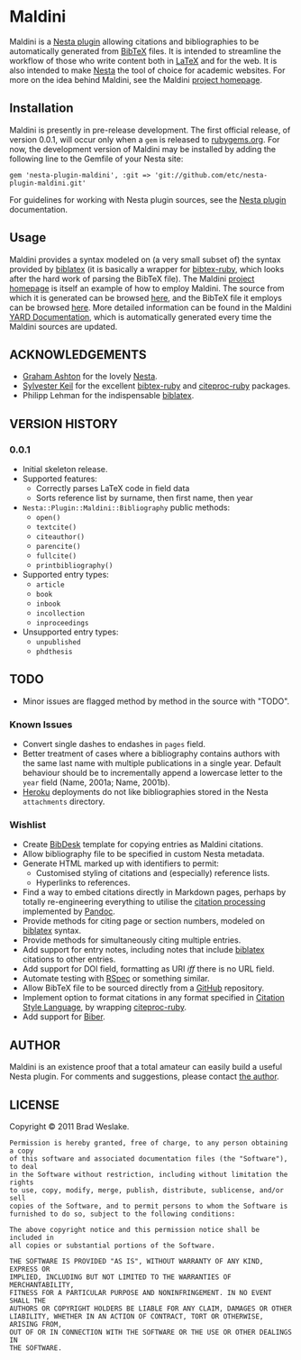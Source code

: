 # Maldini #

Maldini is a [Nesta plugin][nestaplug] allowing citations and bibliographies to be automatically generated from [BibTeX][bibtex] files. It is intended to streamline the workflow of those who write content both in [LaTeX][latex] and for the web.  It is also intended to make [Nesta][nesta] the tool of choice for academic websites. For more on the idea behind Maldini, see the Maldini [project homepage][maldiniproject].

## Installation ##

Maldini is presently in pre-release development. The first official release, of version 0.0.1, will occur only when a `gem` is released to [rubygems.org][rubygems.org]. For now, the development version of Maldini may be installed by adding the following line to the Gemfile of your Nesta site:

    gem 'nesta-plugin-maldini', :git => 'git://github.com/etc/nesta-plugin-maldini.git'

For guidelines for working with Nesta plugin sources, see the [Nesta plugin][nestaplug] documentation.

## Usage ##

Maldini provides a syntax modeled on (a very small subset of) the syntax provided by [biblatex][biblatex] (it is basically a wrapper for [bibtex-ruby][bruby], which looks after the hard work of parsing the BibTeX file). The Maldini [project homepage][maldiniproject] is itself an example of how to employ Maldini. The source from which it is generated can be browsed [here][src], and the BibTeX file it employs can be browsed [here][maldinibib]. More detailed information can be found in the Maldini [YARD Documentation][maldiniyard], which is automatically generated every time the Maldini sources are updated.

## ACKNOWLEDGEMENTS ##

- [Graham Ashton][ashton] for the lovely [Nesta][nesta].
- [Sylvester Keil][keil] for the excellent [bibtex-ruby][bruby] and [citeproc-ruby][cruby] packages.
- Philipp Lehman for the indispensable [biblatex][biblatex].

## VERSION HISTORY ##

### 0.0.1 ###

- Initial skeleton release.
- Supported features:
  - Correctly parses LaTeX code in field data
  - Sorts reference list by surname, then first name, then year
- `Nesta::Plugin::Maldini::Bibliography` public methods:
  - `open()`
  - `textcite()`
  - `citeauthor()`
  - `parencite()`
  - `fullcite()`
  - `printbibliography()`
- Supported entry types:
  - `article`
  - `book`
  - `inbook`
  - `incollection`
  - `inproceedings`
- Unsupported entry types:
  - `unpublished`
  - `phdthesis`

## TODO ##

- Minor issues are flagged method by method in the source with "TODO".

### Known Issues ###

- Convert single dashes to endashes in `pages` field.
- Better treatment of cases where a bibliography contains authors with the same last name with multiple publications in a single year. Default behaviour should be to incrementally append a lowercase letter to the `year` field (Name, 2001a; Name, 2001b).
- [Heroku][heroku] deployments do not like bibliographies stored in the Nesta `attachments` directory.

### Wishlist ###

- Create [BibDesk][bibdesk] template for copying entries as Maldini citations.
- Allow bibliography file to be specified in custom Nesta metadata.
- Generate HTML marked up with identifiers to permit:
  - Customised styling of citations and (especially) reference lists.
  - Hyperlinks to references. 
- Find a way to embed citations directly in Markdown pages, perhaps by totally re-engineering everything to utilise the [citation processing][citepandoc] implemented by [Pandoc][pandoc].
- Provide methods for citing page or section numbers, modeled on [biblatex][biblatex] syntax.
- Provide methods for simultaneously citing multiple entries.
- Add support for entry notes, including notes that include [biblatex][biblatex] citations to other entries.
- Add support for DOI field, formatting as URI *iff* there is no URL field.
- Automate testing with [RSpec][rspec] or something similar.
- Allow BibTeX file to be sourced directly from a [GitHub][github] repository.
- Implement option to format citations in any format specified in [Citation Style Language][csl], by wrapping [citeproc-ruby][cruby].
- Add support for [Biber][biber].

## AUTHOR ##

Maldini is an existence proof that a total amateur can easily build a useful Nesta plugin.  For comments and suggestions, please contact [the author][brad].

## LICENSE ##

Copyright © 2011 Brad Weslake.

    Permission is hereby granted, free of charge, to any person obtaining a copy
    of this software and associated documentation files (the "Software"), to deal
    in the Software without restriction, including without limitation the rights
    to use, copy, modify, merge, publish, distribute, sublicense, and/or sell
    copies of the Software, and to permit persons to whom the Software is
    furnished to do so, subject to the following conditions:

    The above copyright notice and this permission notice shall be included in
    all copies or substantial portions of the Software.

    THE SOFTWARE IS PROVIDED "AS IS", WITHOUT WARRANTY OF ANY KIND, EXPRESS OR
    IMPLIED, INCLUDING BUT NOT LIMITED TO THE WARRANTIES OF MERCHANTABILITY,
    FITNESS FOR A PARTICULAR PURPOSE AND NONINFRINGEMENT. IN NO EVENT SHALL THE
    AUTHORS OR COPYRIGHT HOLDERS BE LIABLE FOR ANY CLAIM, DAMAGES OR OTHER
    LIABILITY, WHETHER IN AN ACTION OF CONTRACT, TORT OR OTHERWISE, ARISING FROM,
    OUT OF OR IN CONNECTION WITH THE SOFTWARE OR THE USE OR OTHER DEALINGS IN
    THE SOFTWARE.

[ashton]: http://www.zerply.com/profile/grahamashton
[bibdesk]: http://bibdesk.sourceforge.net/
[biber]: http://biblatex-biber.sourceforge.net/
[biblatex]: http://ctan.math.utah.edu/ctan/tex-archive/help/Catalogue/entries/biblatex.html
[bibtex]: http://www.ctan.org/pkg/bibtex
[brad]: http://bweslake.org/
[bruby]: http://inukshuk.github.com/bibtex-ruby/
[citepandoc]: http://johnmacfarlane.net/pandoc/README.html#citations
[cruby]: https://github.com/inukshuk/citeproc-ruby
[csl]: http://citationstyles.org/
[github]: http://github.com/
[hamlredcarpet]: https://github.com/nex3/haml/pull/383
[haml]: http://haml-lang.com/
[heroku]: http://www.heroku.com/
[keil]: http://sylvester.keil.or.at/
[latex]: http://www.latex-project.org/
[maldinibib]: https://github.com/etc/bweslake/blob/master/content/attachments/maldini.bib
[maldiniproject]: http://bweslake.org/research/resources/maldini
[maldiniyard]: http://rubydoc.info/github/etc/nesta-plugin-maldini/master/frames
[nestaplug]: http://nestacms.com/docs/plugins
[nesta]: http://nestacms.com
[pandoc]: http://johnmacfarlane.net/pandoc/index.html
[redcarpet]: https://github.com/tanoku/redcarpet
[rspec]: http://rspec.info/
[rubygems.org]: http://rubygems.org
[smarty]: http://daringfireball.net/projects/smartypants/
[src]: https://github.com/etc/bweslake/blob/master/content/pages/research/resources/maldini.haml

